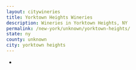 ```yaml
---
layout: citywineries
title: Yorktown Heights Wineries
description: Wineries in Yorktown Heights, NY
permalink: /new-york/unknown/yorktown-heights/
state: ny
county: unknown
city: yorktown heights
---
```

-
